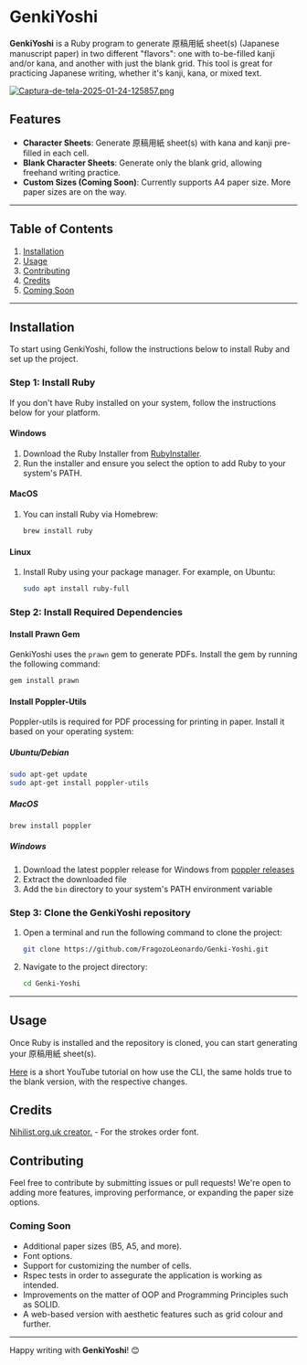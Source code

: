 # GenkiYoshi

**GenkiYoshi** is a Ruby program to generate 原稿用紙 sheet(s) (Japanese manuscript paper) in two different "flavors": one with to-be-filled kanji and/or kana, and another with just the blank grid. This tool is great for practicing Japanese writing, whether it's kanji, kana, or mixed text.

[![Captura-de-tela-2025-01-24-125857.png](https://i.postimg.cc/BvRLTq53/Captura-de-tela-2025-01-24-125857.png)](https://postimg.cc/mcNgRW6p)

## Features
- **Character Sheets**: Generate 原稿用紙 sheet(s) with kana and kanji pre-filled in each cell.
- **Blank Character Sheets**: Generate only the blank grid, allowing freehand writing practice.
- **Custom Sizes (Coming Soon)**: Currently supports A4 paper size. More paper sizes are on the way.

---

## Table of Contents

1. [Installation](#installation)
2. [Usage](#usage)
3. [Contributing](#contributing)
4. [Credits](#credits)
5. [Coming Soon](#coming-soon)

---

## Installation
To start using GenkiYoshi, follow the instructions below to install Ruby and set up the project.

### Step 1: Install Ruby
If you don't have Ruby installed on your system, follow the instructions below for your platform.

#### Windows
1. Download the Ruby Installer from [RubyInstaller](https://rubyinstaller.org/).
2. Run the installer and ensure you select the option to add Ruby to your system's PATH.

#### MacOS
1. You can install Ruby via Homebrew:
   ```bash
   brew install ruby
   ```

#### Linux
1. Install Ruby using your package manager. For example, on Ubuntu:
   ```bash
   sudo apt install ruby-full
   ```

### Step 2: Install Required Dependencies

#### Install Prawn Gem
GenkiYoshi uses the `prawn` gem to generate PDFs. Install the gem by running the following command:
```bash
gem install prawn
```

#### Install Poppler-Utils
Poppler-utils is required for PDF processing for printing in paper. Install it based on your operating system:

##### Ubuntu/Debian
```bash
sudo apt-get update
sudo apt-get install poppler-utils
```

##### MacOS
```bash
brew install poppler
```

##### Windows
1. Download the latest poppler release for Windows from [poppler releases](https://github.com/oschwartz10612/poppler-windows/releases/)
2. Extract the downloaded file
3. Add the `bin` directory to your system's PATH environment variable

### Step 3: Clone the GenkiYoshi repository
1. Open a terminal and run the following command to clone the project:
   ```bash
   git clone https://github.com/FragozoLeonardo/Genki-Yoshi.git
   ```
2. Navigate to the project directory:
   ```bash
   cd Genki-Yoshi
   ```

---

## Usage
Once Ruby is installed and the repository is cloned, you can start generating your 原稿用紙 sheet(s).

[Here](https://youtu.be/UufPW4YT_UU) is a short YouTube tutorial on how use the CLI, the same holds true to the blank version, with the respective changes. 

## Credits
[Nihilist.org.uk creator.](https://www.nihilist.org.uk/) - For the strokes order font.

## Contributing
Feel free to contribute by submitting issues or pull requests! We're open to adding more features, improving performance, or expanding the paper size options.

### Coming Soon

- Additional paper sizes (B5, A5, and more).
- Font options.
- Support for customizing the number of cells.
- Rspec tests in order to assegurate the application is working as intended.
- Improvements on the matter of OOP and Programming Principles such as SOLID.
- A web-based version with aesthetic features such as grid colour and further.

---

Happy writing with **GenkiYoshi**! 😊
